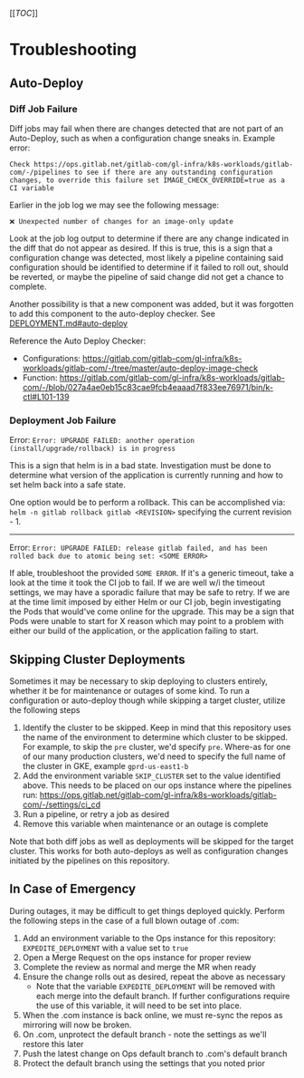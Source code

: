 [[_TOC_]]

# Troubleshooting

## Auto-Deploy

### Diff Job Failure

Diff jobs may fail when there are changes detected that are not part of an
Auto-Deploy, such as when a configuration change sneaks in.  Example error:

`Check https://ops.gitlab.net/gitlab-com/gl-infra/k8s-workloads/gitlab-com/-/pipelines to see if there are any outstanding configuration changes, to override this failure set IMAGE_CHECK_OVERRIDE=true as a CI variable`

Earlier in the job log we may see the following message:

`❌ Unexpected number of changes for an image-only update`

Look at the job log output to determine if there are any change indicated in the
diff that do not appear as desired.  If this is true, this is a sign that a
configuration change was detected, most likely a pipeline containing said
configuration should be identified to determine if it failed to roll out, should
be reverted, or maybe the pipeline of said change did not get a chance to
complete.

Another possibility is that a new component was added, but it was forgotten to
add this component to the auto-deploy checker.  See
[DEPLOYMENT.md#auto-deploy](https://gitlab.com/gitlab-com/gl-infra/k8s-workloads/gitlab-com/-/blob/master/DEPLOYMENT.md#auto-deploy)

Reference the Auto Deploy Checker:

* Configurations: https://gitlab.com/gitlab-com/gl-infra/k8s-workloads/gitlab-com/-/tree/master/auto-deploy-image-check
* Function: https://gitlab.com/gitlab-com/gl-infra/k8s-workloads/gitlab-com/-/blob/027a4ae0eb15c83cae9fcb4eaaad7f833ee76971/bin/k-ctl#L101-139

### Deployment Job Failure

Error: `Error: UPGRADE FAILED: another operation (install/upgrade/rollback) is
in progress`

This is a sign that helm is in a bad state.  Investigation must be done to
determine what version of the application is currently running and how to set
helm back into a safe state.

One option would be to perform a rollback.  This can be accomplished via: `helm
-n gitlab rollback gitlab <REVISION>` specifying the current revision - 1.

---

Error: `Error: UPGRADE FAILED: release gitlab failed, and has been rolled back
due to atomic being set: <SOME ERROR>`

If able, troubleshoot the provided `SOME ERROR`.  If it's a generic timeout,
take a look at the time it took the CI job to fail.  If we are well w/i the
timeout settings, we may have a sporadic failure that may be safe to retry.  If
we are at the time limit imposed by either Helm or our CI job, begin
investigating the Pods that would've come online for the upgrade.  This may be a
sign that Pods were unable to start for X reason which may point to a problem
with either our build of the application, or the application failing to start.

## Skipping Cluster Deployments

Sometimes it may be necessary to skip deploying to clusters entirely, whether it
be for maintenance or outages of some kind.  To run a configuration or
auto-deploy though while skipping a target cluster, utilize the following steps

1. Identify the cluster to be skipped.  Keep in mind that this repository uses
   the name of the environment to determine which cluster to be skipped.  For
   example, to skip the `pre` cluster, we'd specify `pre`.  Where-as for one of
   our many production clusters, we'd need to specify the full name of the
   cluster in GKE, example `gprd-us-east1-b`
1. Add the environment variable `SKIP_CLUSTER` set to the value identified
   above.  This needs to be placed on our ops instance where the pipelines run: https://ops.gitlab.net/gitlab-com/gl-infra/k8s-workloads/gitlab-com/-/settings/ci_cd
1. Run a pipeline, or retry a job as desired
1. Remove this variable when maintenance or an outage is complete

Note that both diff jobs as well as deployments will be skipped for the target
cluster.  This works for both auto-deploys as well as configuration changes
initiated by the pipelines on this repository.

## In Case of Emergency

During outages, it may be difficult to get things deployed quickly.  Perform the
following steps in the case of a full blown outage of .com:

1. Add an environment variable to the Ops instance for this repository: `EXPEDITE_DEPLOYMENT` with a value set to `true`
1. Open a Merge Request on the ops instance for proper review
1. Complete the review as normal and merge the MR when ready
1. Ensure the change rolls out as desired, repeat the above as necessary
   * Note that the variable `EXPEDITE_DEPLOYMENT` will be removed with each
     merge into the default branch.  If further configurations require the use
     of this variable, it will need to be set into place.
1. When the .com instance is back online, we must re-sync the repos as mirroring
   will now be broken.
1. On .com, unprotect the default branch - note the settings as we'll restore
   this later
1. Push the latest change on Ops default branch to .com's default branch
1. Protect the default branch using the settings that you noted prior
